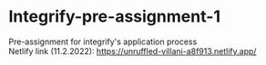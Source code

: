 # Integrify-pre-assignment-1
Pre-assignment for integrify's application process  
Netlify link (11.2.2022): https://unruffled-villani-a8f913.netlify.app/
